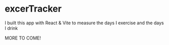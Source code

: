 # excerTracker

I built this app with React & Vite to measure the days I exercise and the days I drink

MORE TO COME!
